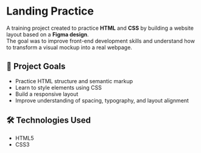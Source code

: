 # Landing Practice

A training project created to practice **HTML** and **CSS** by building a website layout based on a **Figma design**.  
The goal was to improve front-end development skills and understand how to transform a visual mockup into a real webpage.

## 🧠 Project Goals
- Practice HTML structure and semantic markup  
- Learn to style elements using CSS  
- Build a responsive layout  
- Improve understanding of spacing, typography, and layout alignment  

## 🛠️ Technologies Used
- HTML5  
- CSS3  
